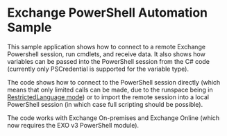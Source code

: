 # Exchange PowerShell Automation Sample

This sample application shows how to connect to a remote Exchange Powershell session, run cmdlets, and receive data.  It also shows how variables can be passed into the PowerShell session from the C# code (currently only PSCredential is supported for the variable type).

The code shows how to connect to the PowerShell session directly (which means that only limited calls can be made, due to the runspace being in [RestrictedLanguage mode](https://learn.microsoft.com/en-us/powershell/module/microsoft.powershell.core/about/about_language_modes)) or to import the remote session into a local PowerShell session (in which case full scripting should be possible).

The code works with Exchange On-premises and Exchange Online (which now requires the EXO v3 PowerShell module).
